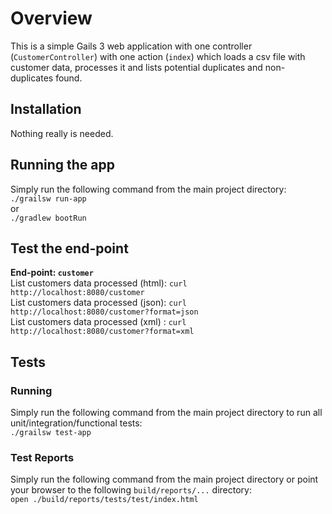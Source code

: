 # Overview
This is a simple Gails 3 web application with one controller (`CustomerController`) with one action (`index`) which loads
a csv file with customer data, processes it and lists potential duplicates and non-duplicates found.

## Installation
Nothing really is needed.

## Running the app
Simply run the following command from the main project directory:  
`./grailsw run-app`  
or  
`./gradlew bootRun`

## Test the end-point
**End-point: `customer`**  
List customers data processed (html): `curl http://localhost:8080/customer`  
List customers data processed (json): `curl http://localhost:8080/customer?format=json`  
List customers data processed (xml) : `curl http://localhost:8080/customer?format=xml`  

## Tests
### Running
Simply run the following command from the main project directory to run all unit/integration/functional tests:  
`./grailsw test-app`
### Test Reports
Simply run the following command from the main project directory or point your browser to the following
`build/reports/...` directory:  
`open ./build/reports/tests/test/index.html`  